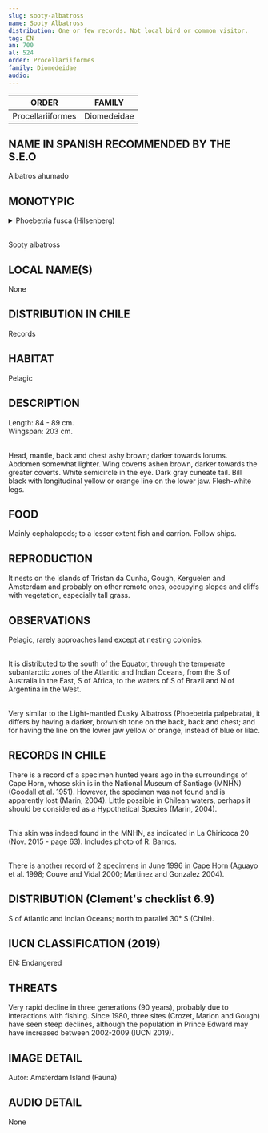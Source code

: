 ```yaml
---
slug: sooty-albatross
name: Sooty Albatross
distribution: One or few records. Not local bird or common visitor.
tag: EN
an: 700
al: 524
order: Procellariiformes
family: Diomedeidae
audio:
---
```


| ORDER             | FAMILY      |
| ----------------- | ----------- |
| Procellariiformes | Diomedeidae |

## NAME IN SPANISH RECOMMENDED BY THE S.E.O

Albatros ahumado

## MONOTYPIC

<details>
<summary>Phoebetria fusca (Hilsenberg)</summary><br>

Phoebetria (Greek mythology) = Phoebe, goddess of the moon.<br>
fusca (L - fuscus) = dark.<br><br>

Dark moon goddess.

</details><br>

Sooty albatross

## LOCAL NAME(S)

None

## DISTRIBUTION IN CHILE

Records

## HABITAT

Pelagic

## DESCRIPTION

Length: 84 - 89 cm.<br>
Wingspan: 203 cm.<br><br>

Head, mantle, back and chest ashy brown; darker towards lorums. Abdomen somewhat lighter. Wing coverts ashen brown, darker towards the greater coverts. White semicircle in the eye. Dark gray cuneate tail. Bill black with longitudinal yellow or orange line on the lower jaw. Flesh-white legs.

## FOOD

Mainly cephalopods; to a lesser extent fish and carrion. Follow ships.

## REPRODUCTION

It nests on the islands of Tristan da Cunha, Gough, Kerguelen and Amsterdam and probably on other remote ones, occupying slopes and cliffs with vegetation, especially tall grass.

## OBSERVATIONS

Pelagic, rarely approaches land except at nesting colonies.<br><br>

It is distributed to the south of the Equator, through the temperate subantarctic zones of the Atlantic and Indian Oceans, from the S of Australia in the East, S of Africa, to the waters of S of Brazil and N of Argentina in the West.<br><br>

Very similar to the Light-mantled Dusky Albatross (Phoebetria palpebrata), it differs by having a darker, brownish tone on the back, back and chest; and for having the line on the lower jaw yellow or orange, instead of blue or lilac.

## RECORDS IN CHILE

There is a record of a specimen hunted years ago in the surroundings of Cape Horn, whose skin is in the National Museum of Santiago (MNHN) (Goodall et al. 1951). However, the specimen was not found and is apparently lost (Marin, 2004). Little possible in Chilean waters, perhaps it should be considered as a Hypothetical Species (Marin, 2004).<br><br>

This skin was indeed found in the MNHN, as indicated in La Chiricoca 20 (Nov. 2015 - page 63). Includes photo of R. Barros.<br><br>

There is another record of 2 specimens in June 1996 in Cape Horn (Aguayo et al. 1998; Couve and Vidal 2000; Martinez and Gonzalez 2004).

## DISTRIBUTION (Clement's checklist 6.9)

S of Atlantic and Indian Oceans; north to parallel 30° S (Chile).

## IUCN CLASSIFICATION (2019)

EN: Endangered

## THREATS

Very rapid decline in three generations (90 years), probably due to interactions with fishing. Since 1980, three sites (Crozet, Marion and Gough) have seen steep declines, although the population in Prince Edward may have increased between 2002-2009 (IUCN 2019).

## IMAGE DETAIL

Autor: Amsterdam Island (Fauna)

## AUDIO DETAIL

None

